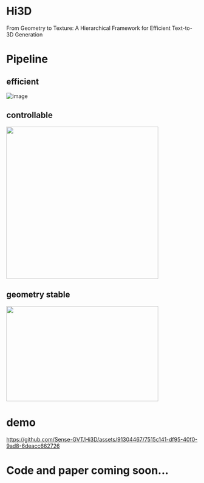 # Hi3D
From Geometry to Texture: A Hierarchical Framework for Efficient Text-to-3D Generation

# Pipeline
## efficient
![image](https://github.com/Sense-GVT/Hi3D/assets/91304467/2bcc1570-0686-4f3d-950e-ce5c0a67a68f)
## controllable
<img width="400" height="400" src="https://github.com/Sense-GVT/Hi3D/assets/91304467/621aa7de-c4b6-4d89-95d7-7db4fc34ac3e"/>

## geometry stable
<img width="400" height="250" src="https://github.com/Sense-GVT/Hi3D/assets/91304467/86c5f3b5-5a4b-44a1-abe1-40b82e8de048"/>


# demo
https://github.com/Sense-GVT/Hi3D/assets/91304467/7515c141-df95-40f0-9ad8-6deacc662726







# Code and paper coming soon...

